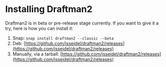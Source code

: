 # Installing Draftman2

Draftman2 is in beta or pre-release stage currently. If you want to give it a try, here is how you can install it:

1. Snap: `snap install draftman2 --classic --beta`
1. Deb: [https://github.com/jsseidel/draftman2/releases](https://github.com/jsseidel/draftman2/releases)
2. Manually, via a tarball: [https://github.com/jsseidel/draftman2/releases](https://github.com/jsseidel/draftman2/releases)


